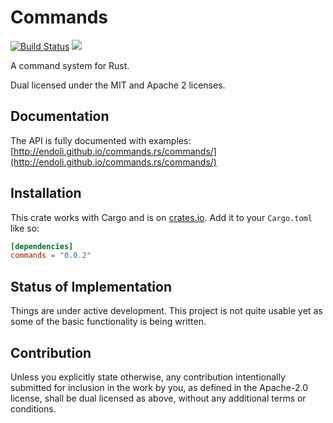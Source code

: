 # Commands

[![Build Status](https://travis-ci.org/endoli/commands.rs.svg?branch=master)](https://travis-ci.org/endoli/commands.rs)
[![](http://meritbadge.herokuapp.com/commands)](https://crates.io/crates/commands)

A command system for Rust.

Dual licensed under the MIT and Apache 2 licenses.

## Documentation

The API is fully documented with examples:
[http://endoli.github.io/commands.rs/commands/](http://endoli.github.io/commands.rs/commands/)

## Installation

This crate works with Cargo and is on
[crates.io](https://crates.io/crates/commands).
Add it to your `Cargo.toml` like so:

```toml
[dependencies]
commands = "0.0.2"
```

## Status of Implementation

Things are under active development. This project is not quite
usable yet as some of the basic functionality is being written.

## Contribution

Unless you explicitly state otherwise, any contribution
intentionally submitted for inclusion in the work by you,
as defined in the Apache-2.0 license, shall be dual licensed
as above, without any additional terms or conditions.
